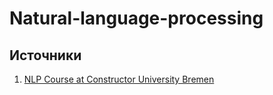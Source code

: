 # Natural-language-processing

## Источники

1. [NLP Course at Constructor University Bremen](https://github.com/isadrtdinov/lsdl-cub)
